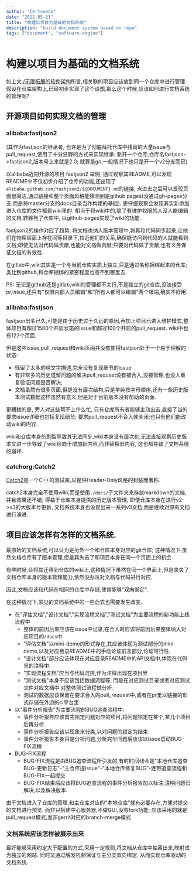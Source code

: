 ```yaml
---
author: "Certseeds"
date: "2022-05-21"
title: "构建以项目为基础的文档系统"
description: "build document system based on repo"
tags: ["document", "software-engine"]
---
```


# 构建以项目为基础的文档系统

如上文[./无限拓展的软件架构](http://certseeds.github.io/Certseeds/posts/2022/无限拓展的软件架构)所言,相关联的项目应该放到同一个仓库中进行管理.假设在仓库架构上,已经初步实现了这个设想,那么这个时候,应该如何进行文档系统的管理呢?

## 开源项目如何实现文档的管理

### alibaba:fastjson2

(其作为fastjson的继承者, 也许是为了彻底拜托仓库中残留的大量issue与pull_request,使用了十分狂野的方式来实现继承: 新开一个仓库,仓库名fastjson->fastjson2,版本号上来就是2.0; 就算是go,一般情况下也只是开一个v2分支而已)

以alibaba近期开源的项目 fastjson2 举例, 通过观察其README,可以发现README中不仅初步介绍了仓库的功能,还出现了 `alibaba.github.com/fastjson2/${DOCUMENT}.md`的链接, 点进去之后可以发现页面很简洁,通过链接和整个页面风格能猜测到是github pages(没通过gh-pages分支,而是将master分支的docs目录当作构建的基础). 更仔细观察会发现其实新添加进入仓库的文件都是wiki里的. 相当于将wiki中的,除了有维护权限的人没人能编辑的文档,转移到了仓库中, 以github-pages实现了wiki的功能.

fastjson2的操作对应了趋势: 将文档也纳入版本管理中,将其和代码同步起来,让他们在物理层面上存在同等目录下,拉近他们的关系,确保能访问到代码的人就能看到文档;即使无法对代码做贡献,也能对文档做贡献;只要对代码做了贡献,也有义务保证文档的有效性.

在gitlab中,wiki其实是一个与当前仓库实质上独立,只是通过名称捆绑起来的仓库; 类比到github,和仓库捆绑的紧密程度也高不到哪里去.

PS: 无论是github还是gitlab,wiki的管理都不太行,不是独立的git仓库,没法接受pr,issue,还只有"仅限内部人员编辑"和"所有人都可以编辑"两个极端,确实不好用.

### alibaba:fastjson

fastjson出名已久,可能是由于历史过于久远的原因,再加上项目已进入维护模式,整体项目有超过1500个开启状态的issue和超过100个开启的pull_request. wiki中也有122个页面.

但是这些issue,pull_request和wiki页面并没有使得fastjson处于一个易于理解的状态: 

+ 残留了太多的纯文字描述,完全没有复现细节的issue
+ 有非常多的历史遗留问题的解决pull_request没有被合入,没被管理,也没人重复验证问题是否解决; 
+ 文档虽然有很多页面,但是没有层次结构,只是单纯按字母顺序,还有一些历史版本测试数据这样虽然有意义,但是对于目前版本没有帮助的页面.

更糟糕的是, 旁人对这些帮不上什么忙, 只有仓库所有者能够主动出击,直接了当的要求issue详细也包括复现细节; 要求pull_request不合入就关闭;也只有他们能改动wiki的内容.

wiki和仓库本身的割裂导致其无法同步,wiki本身没有层次化,无法直接观察历史版本又进一步导致了wiki倾向于增加新内容,而非替换旧内容, 这也都导致了文档系统的崩坏.

### catchorg:Catch2

[Catch2](https://github.com/catchorg/Catch2)是一个C++的测试库,以提供Header-Only风格的封装而著称.

catch2本身完全不使用wiki,而是使用`./docs/`子文件夹来存放markdown的文档,并且效果还不错; 得益于仓库本身提供的历史版本管理, 即使仓库本身在进行v2->v3的大版本号更新, 文档系统本身也没冒出来一系列v3文档,而是继续对原有文档进行演进.

## 项目应该怎样有怎样的文档系统.

最原始的文档系统,可以认为是另外一个和仓库本身对应的git仓库; 这种情况下,虽然文档仓库有了版本管理,但是其失去了和项目本身在同一个页面上的机会.

有些时候,会将其迁移到仓库的wiki上,这种情况下虽然在同一个界面上,但是丧失了文档仓库本身的版本管理能力,依然没办法对文档与代码进行对应.

因此,文档应该和代码在相同的仓库中存储,使其能够"双向绑定".

在这种情况下,常见的文档系统中的一些范式也需要发生改变.

+ 在"评估文档","设计文档","实现流程文档","测试文档"为主要流程的新功能上线流程中
  + 整体的前因后果应该在issue中记录,在合入时应该将前因后果整体纳入对应项目的`/docs`中
  + "评估文档"以mini-demo的形式存在,其应该体现为测试部分的mini-demo,以及对应目录README中的手动论证前言部分,论证可行性.
  + "设计文档"部分应该体现在对应目录README中的API文档中,体现在代码里的注释中.
  + "实现流程文档"应当与代码混排,作为注释出现在项目里
  + "测试文档"本身不应该包括数据流程等, 而是在对应测试目录或者对应测试文件对应文档中 对整体测试流程做分析.
  + 测试的数据应该保留在要求合入的pull_request中,或者在pr里以链接的形式存储在外边的ci平台里
+ 以"事件分析报告"为主要流程的BUG追查流程中:
  + 事件分析报告应该首先锁定问题对应的项目,将问题锁定在某个,某几个项目后再分析.
  + 事件分析报告应该以现象来分类,以对问题的锁定为结束.
  + 事件分析报告本身只是分析问题,分析完毕问题后应该以issue启动BUG-FIX流程
+ BUG-FIX流程
  + BUG-FIX流程是由BUG追查流程所引发的,有时时间线会是"本地仓库追查BUG-更新日志"-"主仓库提issue"-"本地仓库修复BUG"-连带追查流程和BUG-FIX一起提交
  + BUG-FIX结束后应该将BUG追查流程的事件分析报告加以标注,注明问题已解决,以及解决版本.

由于文档进入了仓库的管理,和主仓库对应的"本地仓库"就有必要存在,方便对提交的文档进行预览. 而非只搭建中心服务器,不做GUI,没有fork功能; 应该采用的就是pull_request模式,而非gerrit对应的branch-merge模式

### 文档系统应该怎样被展示出来

最好能够采用约定大于配置的方式,采用一定规则,将文档从仓库中抽离出来,映射成为独立的网站. 同时又通过触发机制保证与主分支双向绑定. 从而实现仓库驱动的文档系统.